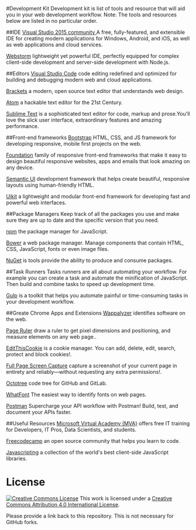 #Development Kit 
Development kit is list of tools and resource that will aid you in your web development workflow.
Note: The tools and resources below are listed in no particular order.  

 
##IDE
 [Visual Studio 2015 community ](https://www.visualstudio.com/products/visual-studio-community-vs)  A free, fully-featured, and extensible IDE for creating modern applications for Windows, Android, and iOS, 
as well as web applications and cloud services.

 [Webstorm](https://www.jetbrains.com/webstorm/)  lightweight yet powerful IDE, perfectly equipped for complex client-side development and server-side development with Node.js.

##Editors
[Visual Studio Code](https://www.visualstudio.com/products/code-vs)  code editing redefined and optimized for building and debugging modern web and cloud applications.

[Brackets](http://brackets.io/) a modern, open source text editor that understands web design.

[Atom](https://atom.io/) a hackable text editor for the 21st Century.

[Sublime Text](https://www.sublimetext.com/) is a sophisticated text editor for code, markup and prose.You'll love the slick user interface, extraordinary features and amazing performance.

##Front-end frameworks
[Bootstrap](http://getbootstrap.com/)  HTML, CSS, and JS framework for developing responsive, mobile first projects on the web.

[Foundation](http://foundation.zurb.com/) family of responsive front-end frameworks that make it easy to design beautiful responsive websites, apps and emails that look amazing on any device.

[Semantic UI](http://semantic-ui.com/) development framework that helps create beautiful, responsive layouts using human-friendly HTML.

[Uikit](http://getuikit.com/) a lightweight and modular front-end framework for developing fast and powerful web interfaces.

##Package Managers
Keep track of all the packages you use and make sure they are up to date and the specific version that you need.

[npm](https://www.npmjs.com/) the package manager for JavaScript.

[Bower](http://bower.io/) a web package manager. Manage components that contain HTML, CSS, JavaScript, fonts or even image files.

[NuGet](https://docs.nuget.org/) is tools provide the ability to produce and consume packages.

##Task Runners
Tasks runners are all about automating your workflow. For example you can create a task and automate the minification of JavaScript. Then build and combine tasks to speed up development time.

[Gulp](http://gulpjs.com/) is a toolkit that helps you automate painful or time-consuming tasks in your development workflow.

##Greate Chrome Apps and Extensions
[Wappalyzer](https://chrome.google.com/webstore/detail/wappalyzer/gppongmhjkpfnbhagpmjfkannfbllamg) identifies software on the web.

[Page Ruler](https://chrome.google.com/webstore/detail/page-ruler/jlpkojjdgbllmedoapgfodplfhcbnbpn?hl=en) draw a ruler to get pixel dimensions and positioning, and measure elements on any web page..

[EditThisCookie](https://chrome.google.com/webstore/detail/editthiscookie/fngmhnnpilhplaeedifhccceomclgfbg?hl=en) is a cookie manager. You can add, delete, edit, search, protect and block cookies!.

[Full Page Screen Capture]() capture a screenshot of your current page in entirety and reliably—without requesting any extra permissions!.

[Octotree](https://chrome.google.com/webstore/detail/octotree/bkhaagjahfmjljalopjnoealnfndnagc) code tree for GitHub and GitLab.

[WhatFont](https://chrome.google.com/webstore/detail/whatfont/jabopobgcpjmedljpbcaablpmlmfcogm) The easiest way to identify fonts on web pages.

[Postman](https://chrome.google.com/webstore/detail/postman/fhbjgbiflinjbdggehcddcbncdddomop) Supercharge your API workflow with Postman! Build, test, and document your APIs faster.


##Useful Resources
[Microsoft Virtual Academy (MVA)](https://mva.microsoft.com/)  offers free IT training for Developers, IT Pros, Data Scientists, and students.

[Freecodecamp](https://www.freecodecamp.com/) an open source community that helps you learn to code.

[Javascripting](https://www.javascripting.com/) a collection of the world's best client-side JavaScript libraries.


# License

<a rel="license" href="http://creativecommons.org/licenses/by/4.0/"><img alt="Creative Commons License" style="border-width:0" src="https://i.creativecommons.org/l/by/4.0/88x31.png" /></a> This work is licensed under a <a rel="license" href="http://creativecommons.org/licenses/by/4.0/">Creative Commons Attribution 4.0 International License</a>.

Please provide a link back to this repository. This is not necessary for GitHub forks.